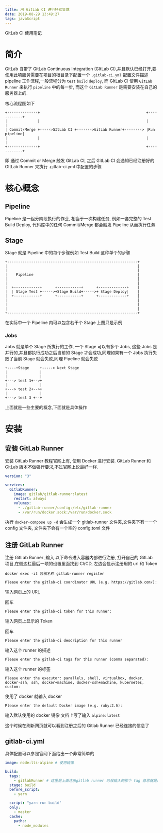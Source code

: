 ```yaml
---
title: 用 GitLab CI 进行持续集成
date: 2019-08-29 13:49:27
tags: javaScript
---
```


GitLab CI 使用笔记

<!-- more -->

# 简介

GitLab 自带了 GitLab Continuous Integration (GItLab CI),并且默认已经打开,要使用此项服务需要在项目的根目录下配置一个 `.gitlab-ci.yml` 配置文件描述 pipeline 工作流程,一般流程分为 `test` `build` `deploy`, 而 GItLab CI 使用 `GitLab Runner` 来执行 `pipeline` 中的每一步, 而这个 `GitLab Runner` 是需要安装在自己的服务器上的.

核心流程图如下

```
+--------------+                                                 +------------+
|              |                                                 |            |
| Commit/Merge +----->GItLab CI +------->GitLab Runner+--------> |Run pipeline|
|              |                                                 |            |
+--------------+                                                 +------------+

```

即 通过 Commit or Merge 触发 GitLab CI, 之后 GitLab CI 会通知已经注册好的 GItLab Runner 来执行 .gitlab-ci.yml 中配置的步骤

# 核心概念

## Pipeline

Pipeline 是一组分阶段执行的作业, 相当于一次构建任务, 例如一套完整的 Test Build Deploy, 代码库中的任何 Commit/Merge 都会触发 Pipeline 从而执行任务

## Stage

Stage 就是 Pipeline 中的每个步骤例如 Test Build 这种单个的步骤

```
+------------------------------------------------------------+
|                                                            |
|                                                            |
|    Pipeline                                                |
|                                                            |
|                                                            |
|  +------------+      +-----------+      +-------------+    |
|  | Stage Test +----->+Stage Build+----->+ Stage Deploy|    |
|  +------------+      +-----------+      +-------------+    |
|                                                            |
|                                                            |
|                                                            |
+------------------------------------------------------------+
```

在实际中一个 Pipeline 内可以包含若干个 Stage 上图只是示例

### Jobs

Jobs 就是单个 Stage 所执行的工作, 一个 Stage 可以有多个 Jobs, 这些 Jobs 是并行的,并且都执行成功之后当前的 Stage 才会成功,同理如果有一个 Jobs 执行失败了当前 Stage 就会失败,同理 Pipeline 就会失败

```
+----+Stage     +-----> Next Stage
|               |
|               |
+---> test 1+-->+
|               |
+---> test 2+-->+
|               |
+---> test 3 +--+

```

上面就是一些主要的概念,下面就是具体操作

# 安装

## 安装 GitLab Runner

安装 GitLab Runner 教程官网上有, 使用 Docker 进行安装. GitLab Runner 和 GitLab 版本不做强行要求,不过官网上说最好一样.

```yml
version: "3"

services:
  GitlabRunner:
    image: gitlab/gitlab-runner:latest
    restart: always
    volumes:
      - ./gitlab-runner/config:/etc/gitlab-runner
      - /var/run/docker.sock:/var/run/docker.sock
```

执行 `docker-compose up -d` 会生成一个 gitlab-runner 文件夹,文件夹下有一一个 config 文件夹, 文件夹下会有一个空的 config.toml 文件

## 注册 GitLab Runner

注册 GitLab Runner ,输入 以下命令进入容器内部进行注册, 打开自己的 GitLab 项目,在侧边栏最后一项的设置里面找到 CI/CD, 左边会显示注册用的 url 和 Token

```
docker exec -it 容器名称 gitlab-runner register
```

`Please enter the gitlab-ci coordinator URL (e.g. https://gitlab.com/):`

输入网页上的 URL

回车

`Please enter the gitlab-ci token for this runner:`

输入网页上显示的 Token

回车

`Please enter the gitlab-ci description for this runner`

输入这个 runner 的描述

`Please enter the gitlab-ci tags for this runner (comma separated):`

输入这个 runner 的标签

`Please enter the executor: parallels, shell, virtualbox, docker, docker-ssh, ssh, docker+machine, docker-ssh+machine, kubernetes, custom:`

使用了 docker 就输入 docker

`Please enter the default Docker image (e.g. ruby:2.6):`

输入默认使用的 docker 镜像 文档上写了输入 `alpine:latest`

这个时候在刷新网页就可以看到注册之后的 Gitlab Runner 已经连接的信息了

## gitlab-ci.yml

具体配置可以参照官网下面给出一个非常简单的

```yml
image: node:lts-alpine # 使用镜像

build:
  tags:
    - gitlabRunner # 这里是上面注册gitlab runner 时候输入的那个 tag 意思就是这个项目使用 指定的 gitlab runner 如果不写任务会被一直等待
  stage: build
  before_script:
    - yarn

  script: "yarn run build"
  only:
    - master
  cache:
    paths:
      - node_modules
```
